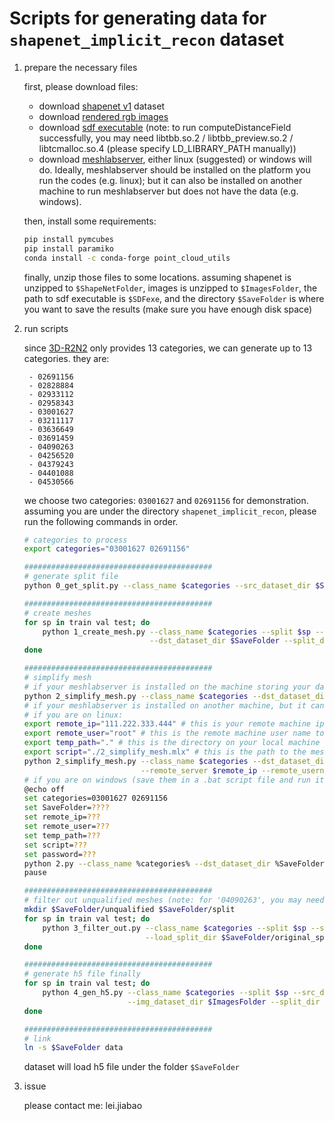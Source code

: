 # Scripts for generating data for `shapenet_implicit_recon` dataset

1. prepare the necessary files

    first, please download files:
    - download [shapenet v1](http://shapenet.cs.stanford.edu/shapenet/obj-zip/ShapeNetCore.v1.zip) dataset
    - download [rendered rgb images](http://cvgl.stanford.edu/data2/ShapeNetRendering.tgz)
    - download [sdf executable](https://github.com/laughtervv/DISN/raw/master/isosurface/computeDistanceField) (note: to run computeDistanceField successfully, you may need libtbb.so.2 / libtbb_preview.so.2 / libtcmalloc.so.4 (please specify LD_LIBRARY_PATH manually))
    - download [meshlabserver](https://github.com/cnr-isti-vclab/meshlab/releases), either linux (suggested) or windows will do. Ideally, meshlabserver should be installed on the platform you run the codes (e.g. linux); but it can also be installed on another machine to run meshlabserver but does not have the data (e.g. windows).

    then, install some requirements:
    ```bash
    pip install pymcubes
    pip install paramiko
    conda install -c conda-forge point_cloud_utils
    ```

    finally, unzip those files to some locations.
    assuming shapenet is unzipped to `$ShapeNetFolder`, images is unzipped to `$ImagesFolder`, the path to sdf executable is `$SDFexe`,
    and the directory `$SaveFolder` is where you want to save the results (make sure you have enough disk space)

2. run scripts

    since [3D-R2N2](https://github.com/chrischoy/3D-R2N2) only provides 13 categories, we can generate up to 13 categories.
    they are:

        - 02691156
        - 02828884
        - 02933112  
        - 02958343  
        - 03001627
        - 03211117  
        - 03636649  
        - 03691459  
        - 04090263  
        - 04256520  
        - 04379243  
        - 04401088  
        - 04530566
    
    we choose two categories: `03001627` and `02691156` for demonstration.
    assuming you are under the directory `shapenet_implicit_recon`, please run the following commands in order.

    ```bash
    # categories to process
    export categories="03001627 02691156"
    
    ##########################################
    # generate split file
    python 0_get_split.py --class_name $categories --src_dataset_dir $ShapeNetFolder --split_dir $SaveFolder/original_split
    
    ##########################################
    # create meshes
    for sp in train val test; do
        python 1_create_mesh.py --class_name $categories --split $sp --src_dataset_dir $ShapeNetFolder \
                                --dst_dataset_dir $SaveFolder --split_dir $SaveFolder/original_split --sdf_executable $SDFexe
    done

    ##########################################
    # simplify mesh
    # if your meshlabserver is installed on the machine storing your dataset, please run this single command
    python 2_simplify_mesh.py --class_name $categories --dst_dataset_dir $SaveFolder
    # if your meshlabserver is installed on another machine, but it can login to the machine storing the dataset, please run the following five commands (you may need to specify password by adding an addition argument `--remote_password ???`)
    # if you are on linux:
    export remote_ip="111.222.333.444" # this is your remote machine ip address which has the data
    export remote_user="root" # this is the remote machine user name to login
    export temp_path="." # this is the directory on your local machine which has enough disk space to store the temporary results
    export script="./2_simplify_mesh.mlx" # this is the path to the meshlab script to simplify mesh on local machine
    python 2_simplify_mesh.py --class_name $categories --dst_dataset_dir $SaveFolder --remote_process \
                              --remote_server $remote_ip --remote_username $remote_user --remote_localpath $temp_path --remote_script_path $script
    # if you are on windows (save them in a .bat script file and run it)
    @echo off
    set categories=03001627 02691156
    set SaveFolder=????
    set remote_ip=???
    set remote_user=???
    set temp_path=???
    set script=???
    set password=???
    python 2.py --class_name %categories% --dst_dataset_dir %SaveFolder% --remote_process --remote_server %remote_ip% --remote_username %remote_user% --remote_localpath %temp_path% --remote_script_path %script% --remote_password %password%
    pause
    
    ##########################################
    # filter out unqualified meshes (note: for '04090263', you may need to specify "--minMB 1.0" additionally)
    mkdir $SaveFolder/unqualified $SaveFolder/split
    for sp in train val test; do
        python 3_filter_out.py --class_name $categories --split $sp --src_dataset_dir $SaveFolder --moved_dataset_dir $SaveFolder/unqualified \
                               --load_split_dir $SaveFolder/original_split --save_split_dir $SaveFolder/split
    done

    ##########################################
    # generate h5 file finally 
    for sp in train val test; do
        python 4_gen_h5.py --class_name $categories --split $sp --src_dataset_dir $SaveFolder --dst_dataset_dir $SaveFolder \
                           --img_dataset_dir $ImagesFolder --split_dir $SaveFolder/split 
    done

    ##########################################
    # link
    ln -s $SaveFolder data

    ```

    dataset will load h5 file under the folder `$SaveFolder`

3. issue

    please contact me: lei.jiabao
    